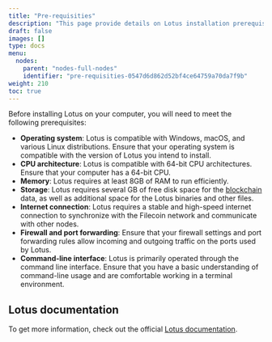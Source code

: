 ```yaml
---
title: "Pre-requisities"
description: "This page provide details on Lotus installation prerequisites and supported platforms."
draft: false
images: []
type: docs
menu:
  nodes:
    parent: "nodes-full-nodes"
    identifier: "pre-requisities-0547d6d862d52bf4ce64759a70da7f9b"
weight: 210
toc: true
---
```


Before installing Lotus on your computer, you will need to meet the following prerequisites:

- **Operating system**: Lotus is compatible with Windows, macOS, and various Linux distributions. Ensure that your operating system is compatible with the version of Lotus you intend to install.
- **CPU architecture**: Lotus is compatible with 64-bit CPU architectures. Ensure that your computer has a 64-bit CPU.
- **Memory**: Lotus requires at least 8GB of RAM to run efficiently.
- **Storage**: Lotus requires several GB of free disk space for the [blockchain](https://docs.filecoin.io/reference/general/glossary/#blockchain) data, as well as additional space for the Lotus binaries and other files.
- **Internet connection**: Lotus requires a stable and high-speed internet connection to synchronize with the Filecoin network and communicate with other nodes.
- **Firewall and port forwarding**: Ensure that your firewall settings and port forwarding rules allow incoming and outgoing traffic on the ports used by Lotus.
- **Command-line interface**: Lotus is primarily operated through the command line interface. Ensure that you have a basic understanding of command-line usage and are comfortable working in a terminal environment.

## Lotus documentation

To get more information, check out the official [Lotus documentation](https://lotus.filecoin.io/lotus/install/prerequisites/).
